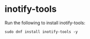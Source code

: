 # inotify-tools

Run the following to install inotify-tools:

```
sudo dnf install inotify-tools -y
```
